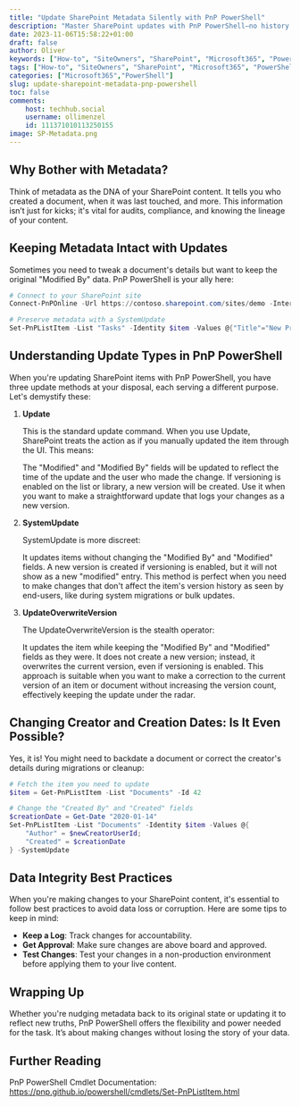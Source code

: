 ```yaml
---
title: "Update SharePoint Metadata Silently with PnP PowerShell"
description: "Master SharePoint updates with PnP PowerShell—no history rewrites. Discover how to maintain metadata integrity effortlessly. Perfect for admins and IT pros!"
date: 2023-11-06T15:58:22+01:00
draft: false
author: Oliver
keywords: ["How-to", "SiteOwners", "SharePoint", "Microsoft365", "PowerShell", "PnP", "Update SharePoint Metadata", "PnP PowerShell Metadata", "SystemUpdate SharePoint", "SharePoint Data Integrity"]
tags: ["How-to", "SiteOwners", "SharePoint", "Microsoft365", "PowerShell", "PnP", "Metadata"]
categories: ["Microsoft365","PowerShell"]
slug: update-sharepoint-metadata-pnp-powershell
toc: false
comments:
    host: techhub.social
    username: ollimenzel
    id: 111371010113250155
image: SP-Metadata.png
---
```

## Why Bother with Metadata?

Think of metadata as the DNA of your SharePoint content. It tells you who created a document, when it was last touched, and more. This information isn’t just for kicks; it's vital for audits, compliance, and knowing the lineage of your content.

## Keeping Metadata Intact with Updates

Sometimes you need to tweak a document's details but want to keep the original "Modified By" data. PnP PowerShell is your ally here:

```powershell
# Connect to your SharePoint site
Connect-PnPOnline -Url https://contoso.sharepoint.com/sites/demo -Interactive

# Preserve metadata with a SystemUpdate
Set-PnPListItem -List "Tasks" -Identity $item -Values @{"Title"="New Project Title"} -UpdateType SystemUpdate
```
## Understanding Update Types in PnP PowerShell
When you're updating SharePoint items with PnP PowerShell, you have three update methods at your disposal, each serving a different purpose. Let's demystify these:
1. **Update**
    
    This is the standard update command. When you use Update, SharePoint treats the action as if you manually updated the item through the UI. This means:
    
    The "Modified" and "Modified By" fields will be updated to reflect the time of the update and the user who made the change.
    If versioning is enabled on the list or library, a new version will be created.
    Use it when you want to make a straightforward update that logs your changes as a new version.
1. **SystemUpdate**
    
    SystemUpdate is more discreet:

    It updates items without changing the "Modified By" and "Modified" fields.
    A new version is created if versioning is enabled, but it will not show as a new "modified" entry.
    This method is perfect when you need to make changes that don't affect the item's version history as seen by end-users, like during system migrations or bulk updates.
1. **UpdateOverwriteVersion**
    
    The UpdateOverwriteVersion is the stealth operator:

    It updates the item while keeping the "Modified By" and "Modified" fields as they were.
    It does not create a new version; instead, it overwrites the current version, even if versioning is enabled.
    This approach is suitable when you want to make a correction to the current version of an item or document without increasing the version count, effectively keeping the update under the radar.

## Changing Creator and Creation Dates: Is It Even Possible?

Yes, it is! You might need to backdate a document or correct the creator's details during migrations or cleanup:

```powershell
# Fetch the item you need to update
$item = Get-PnPListItem -List "Documents" -Id 42

# Change the "Created By" and "Created" fields
$creationDate = Get-Date "2020-01-14"
Set-PnPListItem -List "Documents" -Identity $item -Values @{
    "Author" = $newCreatorUserId;
    "Created" = $creationDate
} -SystemUpdate
```

## Data Integrity Best Practices

When you're making changes to your SharePoint content, it's essential to follow best practices to avoid data loss or corruption. Here are some tips to keep in mind:

- **Keep a Log**: Track changes for accountability.
- **Get Approval**: Make sure changes are above board and approved.
- **Test Changes**: Test your changes in a non-production environment before applying them to your live content.

## Wrapping Up

Whether you're nudging metadata back to its original state or updating it to reflect new truths, PnP PowerShell offers the flexibility and power needed for the task. It’s about making changes without losing the story of your data.

## Further Reading
PnP PowerShell Cmdlet Documentation: https://pnp.github.io/powershell/cmdlets/Set-PnPListItem.html
